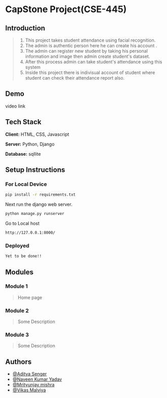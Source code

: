 # CapStone Project(CSE-445)

## Introduction
> 1. This project takes student attendance using facial recognition. <br>
> 2. The admin is authentic person here he can create his account . <br>
> 3. The admin can register new student by taking his personal information and image then admin create student's dataset. <br>
> 4. After this process admin can take student's attendance using this system <br>
> 5. Inside this project there is indivisual account of student where student can check their attendance report also.<br> 

## Demo
video link

## Tech Stack

**Client:** HTML, CSS, Javascript

**Server:** Python, Django

**Database:** sqllite


## Setup Instructions

### For Local Device

```bash
pip install -r requirements.txt
```

Next run the django web server.
```bash
python manage.py runserver
```

Go to Local host
```bash
http://127.0.0.1:8000/
```

### Deployed 
```bash
Yet to be done!!
```

## Modules

### Module 1
> Home page 

### Module 2
> Some Description

### Module 3
> Some Description
> 
## Authors

- [@Aditya Senger](https://github.com/VikasMalviya2111)
- [@Naveen Kumar Yadav](https://github.com/VikasMalviya2111)
- [@Mrityunjay mishra](https://github.com/VikasMalviya2111)
- [@Vikas Malviya](https://github.com/VikasMalviya2111)
